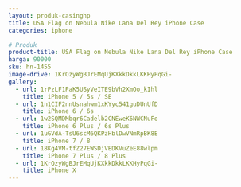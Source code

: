 ```yaml
---
layout: produk-casinghp
title: USA Flag on Nebula Nike Lana Del Rey iPhone Case
categories: iphone

# Produk
product-title: USA Flag on Nebula Nike Lana Del Rey iPhone Case
harga: 90000
sku: hn-1455
image-drive: 1KrOzyWgBJrEMqUjKXkkDkkLKKHyPqGi-
gallery:
  - url: 1rPzLF1PaK5USyVeITE9bVh2XmOo_kIhl
    title: iPhone 5 / 5s / SE
  - url: 1n1CIF2nnUsnahwm1xKYyc541guDUnUfD
    title: iPhone 6 / 6s
  - url: 1w2SQMDMbqr6Cadelb2CNEweK6NWCNuFo
    title: iPhone 6 Plus / 6s Plus
  - url: 1uGVdA-TsU6scM6QKPzHblDwVNmRpBK8E
    title: iPhone 7 / 8
  - url: 18Kg4VM-tfZ27EWSDjVEDKVuZeE88wlpm
    title: iPhone 7 Plus / 8 Plus
  - url: 1KrOzyWgBJrEMqUjKXkkDkkLKKHyPqGi-
    title: iPhone X
---
```

